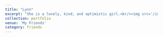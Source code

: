 ```yaml
---
title: "Lynn"
excerpt: "She is a lovely, kind, and optimistic girl.<br/><img src='/images/zn.jpg'>"
collection: portfolio
venue: 'My Friends'
category: friends
---
```


